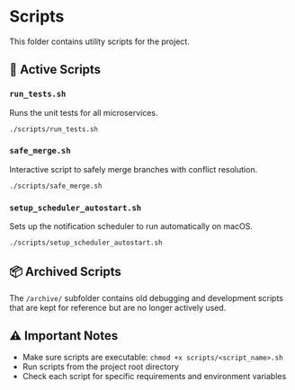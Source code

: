 # Scripts

This folder contains utility scripts for the project.

## 🚀 Active Scripts

### `run_tests.sh`
Runs the unit tests for all microservices.
```bash
./scripts/run_tests.sh
```

### `safe_merge.sh`
Interactive script to safely merge branches with conflict resolution.
```bash
./scripts/safe_merge.sh
```

### `setup_scheduler_autostart.sh`
Sets up the notification scheduler to run automatically on macOS.
```bash
./scripts/setup_scheduler_autostart.sh
```

## 📦 Archived Scripts

The `/archive/` subfolder contains old debugging and development scripts that are kept for reference but are no longer actively used.

## ⚠️ Important Notes

- Make sure scripts are executable: `chmod +x scripts/<script_name>.sh`
- Run scripts from the project root directory
- Check each script for specific requirements and environment variables

